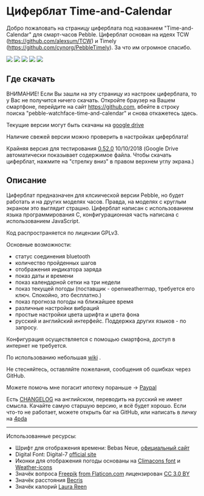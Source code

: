 # Циферблат Time-and-Calendar

Добро пожаловать на страницу циферблата под названием "Time-and-Calendar" для смарт-часов Pebble. Циферблат основан на идеях TCW (https://github.com/alexsum/TCW) и Timely (https://github.com/cynorg/PebbleTimely). За что им огромное спасибо. 

![][screen1]
![][screen2]
![][screen3]
![][screen4]
![][screen5]

[screen1]: https://github.com/UnnamedHero/pebble-watchface-time-and-calendar/raw/gh-pages/screenshots/pebble_screenshot_2017-09-24_00-46-40.png

[screen2]: https://github.com/UnnamedHero/pebble-watchface-time-and-calendar/raw/gh-pages/screenshots/pebble_screenshot_2017-09-24_00-55-22.png

[screen3]: https://github.com/UnnamedHero/pebble-watchface-time-and-calendar/raw/gh-pages/screenshots/pebble_screenshot_2017-09-24_00-55-32.png

[screen4]: https://github.com/UnnamedHero/pebble-watchface-time-and-calendar/raw/gh-pages/screenshots/screenshot_20170923-121932.png

[screen5]: https://github.com/UnnamedHero/pebble-watchface-time-and-calendar/blob/gh-pages/screenshots/screenshot_20170923-121938.png

## Где скачать
ВНИМАНИЕ! Если Вы зашли на эту страницу из настроек циферблата, то у Вас не получится ничего скачать. Откройте браузер на Вашем смартфоне, перейдите на сайт https://github.com, вбейте в строку поиска "pebble-watchface-time-and-calendar" и снова откажетесь здесь.

Текущие версии могут быть скачаны на [google drive](https://drive.google.com/open?id=0B9g5sjcPqSJfRXpMUFE3Y2c1RGs)

Наличие свежей версии можно проверить в настройках циферблата!

Крайняя версия для тестирования [0.52.0](https://drive.google.com/open?id=1mewHdakIHMIHzo-sjdEE507ZTsgF7sO_) 10/10/2018 (Google Drive автоматически показывает содержимое файла. Чтобы скачать циферблат, нажмите на "стрелку вниз" в правом верхнем углу экрана.)

## Описание

Циферблат предназначен для клсиической версии Pebble, но будет работать и на других моделях часов. Правда, на моделях с круглым экраном это выглядит страшно. Циферблат написан с использованием языка программирования C, конфигурационная часть написана с использованием JavaScript.

Код распространяется по лицензии GPLv3.

Основные возможности:
- статус соединения bluetooth
- количество пройденных шагов
- отображения индикатора заряда
- показ даты и времени
- показ календарной сетки на три недели
- показ текущей погоды (поставщик - openweathermap, требуется его ключ. Спокойно, это бесплатно.)
- показ прогноза погоды на ближайшее время
- различные настройки вибраций 
- простые настройки цвета шрифта и цвета фона
- русский и английский интерфейс. Поддержка других языков - по запросу.

Конфигурация осуществляется с помощью смартфона, доступ в интернет не требуется.

По использованию небольшая [wiki](https://github.com/UnnamedHero/pebble-watchface-time-and-calendar/wiki/ru%3AHome) .

Не стесняйтесь, оставляйте пожелания, сообщения об ошибках через GitHub.

Можете помочь мне погасит ипотеку пораньше -> [Paypal](https://www.paypal.me/eugenemikhaylov)

Есть [CHANGELOG](https://github.com/UnnamedHero/pebble-watchface-time-and-calendar/blob/master/CHANGELOG.md) на английском, переводить на русский не имеет смысла. Качайте самую старшую версию, и всё будет хорошо. Если что-то не работает, можете открыть баг на GitHub, или написать в личку на [4pda](http://4pda.ru/forum/index.php?showuser=2085610)

---

Использованные ресурсы:
- Шрифт для отображения времени: Bebas Neue, [официальный сайт](http://www.fontfabric.com/bebas-neue/)
- Digital Font: Digital-7 [official site](http://www.styleseven.com/php/get_product.php?product=Digital-7)
- Иконки для отображения погоды основаны на [Climacons font](https://github.com/christiannaths/Climacons-Font) и [Weather-icons](https://github.com/erikflowers/weather-icons)
- Значёк вопроса [Freepik](http://www.freepik.com) [from Flaticon.com](https://www.flaticon.com/) лицензирован [CC 3.0 BY](http://creativecommons.org/licenses/by/3.0/)
- Значёк расстояния [Becris](https://www.iconfinder.com/becris)
- Значёк калорий [Laura Reen](https://www.iconfinder.com/laurareen)